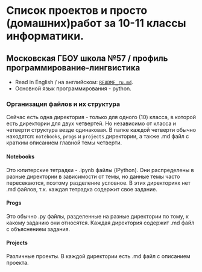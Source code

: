 # Список проектов и просто (домашних)работ за 10-11 классы информатики.
## Московская ГБОУ школа №57 / профиль программирование-лингвистика
- Read in English / на английском: [```README_ru.md```](https://github.com/leterDieu/schoolProjects/blob/main/README.md).
- Основной язык программирования - python.
### Организация файлов и их структура
Сейчас есть одна директория - только для одного (10) класса, в которой есть директории для двух четвертей. Но независимо от класса и четверти структура везде одинаковая.
В папке каждой четверти обычно находятся: ```notebooks```, ```progs``` и ```projects``` директории, а также .md файл с кратким описанием главной темы четверти.
#### Notebooks
Это юпитерские тетрадки - .ipynb файлы (IPython). Они распределены в разные директории в зависимости от темы, но данные темы часто пересекаются, поэтому разделение условное.
В этих директориях нет .md файлов, т.к. каждая тетрадка содержит свое задание.
#### Progs
Это обычно .py файлы, разделенные на разные директории по тому, к какому заданию они относятся. Каждая директория содержит .md файл с объяснением задания.
#### Projects
Различные проекты. В каждой директории есть .md файл с описанием проекта.